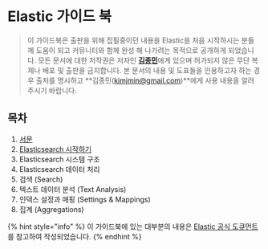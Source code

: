 # Elastic 가이드 북

> 이 가이드북은 출판을 위해 집필중이던 내용을 Elastic을 처음 시작하시는 분들께 도움이 되고 커뮤니티와 함께 완성 해 나가려는 목적으로 공개하게 되었습니다. 모든 문서에 대한 저작권은 저자인 [**김종민**](http://kimjmin.net)에게 있으며 허가되지 않은 무단 복제나 배포 및 출판을 금지합니다. 본 문서의 내용 및 도표들을 인용하고자 하는 경우 출처를 명시하고 **김종민\(kimjmin@gmail.com\)**에게 사용 내용을 알려주시기 바랍니다.

## 목차

1. [서문](overview/)
2. [Elasticsearch 시작하기](2.-install/)
3. Elasticsearch 시스템 구조
4. Elasticsearch 데이터 처리
5. 검색 \(Search\)
6. 텍스트 데이터 분석 \(Text Analysis\)
7. 인덱스 설정과 매핑 \(Settings & Mappings\)
8. 집계 \(Aggregations\)

{% hint style="info" %}
  이 가이드북에 있는 대부분의 내용은 [Elastic 공식 도큐먼트](https://www.elastic.co/guide/index.html)를 참고하여 작성되었습니다.
{% endhint %}

